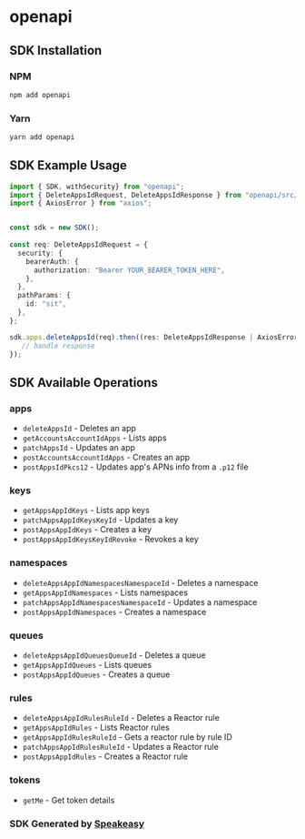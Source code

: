 # openapi

<!-- Start SDK Installation -->
## SDK Installation

### NPM

```bash
npm add openapi
```

### Yarn

```bash
yarn add openapi
```
<!-- End SDK Installation -->

## SDK Example Usage
<!-- Start SDK Example Usage -->
```typescript
import { SDK, withSecurity} from "openapi";
import { DeleteAppsIdRequest, DeleteAppsIdResponse } from "openapi/src/sdk/models/operations";
import { AxiosError } from "axios";


const sdk = new SDK();
    
const req: DeleteAppsIdRequest = {
  security: {
    bearerAuth: {
      authorization: "Bearer YOUR_BEARER_TOKEN_HERE",
    },
  },
  pathParams: {
    id: "sit",
  },
};

sdk.apps.deleteAppsId(req).then((res: DeleteAppsIdResponse | AxiosError) => {
   // handle response
});
```
<!-- End SDK Example Usage -->

<!-- Start SDK Available Operations -->
## SDK Available Operations

### apps

* `deleteAppsId` - Deletes an app
* `getAccountsAccountIdApps` - Lists apps
* `patchAppsId` - Updates an app
* `postAccountsAccountIdApps` - Creates an app
* `postAppsIdPkcs12` - Updates app's APNs info from a `.p12` file

### keys

* `getAppsAppIdKeys` - Lists app keys
* `patchAppsAppIdKeysKeyId` - Updates a key
* `postAppsAppIdKeys` - Creates a key
* `postAppsAppIdKeysKeyIdRevoke` - Revokes a key

### namespaces

* `deleteAppsAppIdNamespacesNamespaceId` - Deletes a namespace
* `getAppsAppIdNamespaces` - Lists namespaces
* `patchAppsAppIdNamespacesNamespaceId` - Updates a namespace
* `postAppsAppIdNamespaces` - Creates a namespace

### queues

* `deleteAppsAppIdQueuesQueueId` - Deletes a queue
* `getAppsAppIdQueues` - Lists queues
* `postAppsAppIdQueues` - Creates a queue

### rules

* `deleteAppsAppIdRulesRuleId` - Deletes a Reactor rule
* `getAppsAppIdRules` - Lists Reactor rules
* `getAppsAppIdRulesRuleId` - Gets a reactor rule by rule ID
* `patchAppsAppIdRulesRuleId` - Updates a Reactor rule
* `postAppsAppIdRules` - Creates a Reactor rule

### tokens

* `getMe` - Get token details

<!-- End SDK Available Operations -->

### SDK Generated by [Speakeasy](https://docs.speakeasyapi.dev/docs/using-speakeasy/client-sdks)
